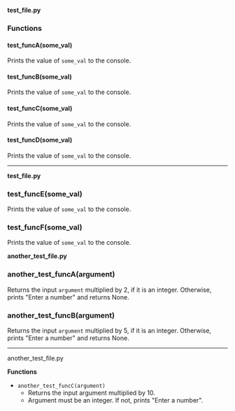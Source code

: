 **test_file.py**

### Functions

#### test_funcA(some_val)

Prints the value of `some_val` to the console.

#### test_funcB(some_val)

Prints the value of `some_val` to the console.

#### test_funcC(some_val)

Prints the value of `some_val` to the console.

#### test_funcD(some_val)

Prints the value of `some_val` to the console.

---

**test_file.py**

### test_funcE(some_val)

Prints the value of `some_val` to the console.

### test_funcF(some_val)

Prints the value of `some_val` to the console.

**another_test_file.py**

### another_test_funcA(argument)

Returns the input `argument` multiplied by 2, if it is an integer. Otherwise, prints "Enter a number" and returns None.

### another_test_funcB(argument)

Returns the input `argument` multiplied by 5, if it is an integer. Otherwise, prints "Enter a number" and returns None.

---

another_test_file.py

**Functions**

* `another_test_funcC(argument)`
	+ Returns the input argument multiplied by 10.
	+ Argument must be an integer. If not, prints "Enter a number".